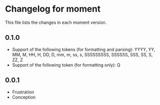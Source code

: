 Changelog for moment
====================

This file lists the changes in each moment version.

0.1.0
-----

- Support of the following tokens (for formatting and parsing): YYYY, YY, MM, M, HH, H, DD, D, mm, m, ss, s, SSSSSSSSS,
  SSSSSS, SSS, SS, S, ZZ, Z
- Support of the following token (for formatting only): Q

0.0.1
-----

- Frustration
- Conception
